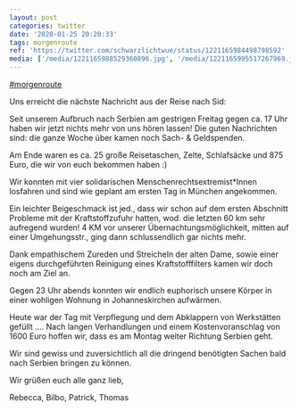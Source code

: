 ```yaml
---
layout: post
categories: twitter
date: '2020-01-25 20:20:33'
tags: morgenroute
ref: 'https://twitter.com/schwarzlichtwue/status/1221165984498798592'
media: ['/media/1221165988529360896.jpg', '/media/1221165995517267969.jpg', '/media/1221166003574444032.jpg']
---
```

[#morgenroute](/t/morgenroute)

Uns erreicht die nächste Nachricht aus der Reise nach Sid:



Seit unserem Aufbruch nach Serbien am gestrigen Freitag gegen ca. 17 Uhr haben wir jetzt nichts mehr von uns hören lassen! Die guten Nachrichten sind: die ganze Woche über kamen noch Sach- &amp; Geldspenden.

Am Ende waren es ca. 25 große Reisetaschen, Zelte, Schlafsäcke und 875 Euro, die wir von euch bekommen haben :) 

Wir konnten mit vier solidarischen Menschenrechtsextremist\*Innen losfahren und sind wie geplant am ersten Tag in München angekommen. 

Ein leichter Beigeschmack ist jed., dass wir schon auf dem ersten Abschnitt Probleme mit der Kraftstoffzufuhr hatten, wod. die letzten 60 km sehr aufregend wurden! 4 KM vor unserer Übernachtungsmöglichkeit, mitten auf einer Umgehungsstr., ging dann schlussendlich gar nichts mehr. 

Dank empathischem Zureden und Streicheln der alten Dame, sowie einer eigens durchgeführten Reinigung eines Kraftstofffilters kamen wir doch noch am Ziel an.  

Gegen 23 Uhr abends konnten wir endlich euphorisch unsere Körper in einer wohligen Wohnung in Johanneskirchen aufwärmen.

Heute war der Tag mit Verpflegung und dem Abklappern von Werkstätten gefüllt .... Nach langen Verhandlungen und einem Kostenvoranschlag von 1600 Euro hoffen wir, dass es am Montag weiter Richtung Serbien geht.

Wir sind gewiss und zuversichtlich all die dringend benötigten Sachen bald nach Serbien bringen zu können.



Wir grüßen euch alle ganz lieb,

Rebecca, Bilbo, Patrick, Thomas